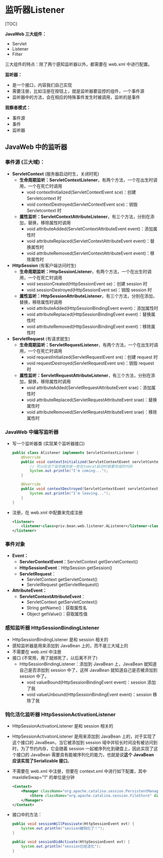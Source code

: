 # 监听器Listener

[TOC]

**JavaWeb 三大组件：**

- Servlet
- Listener
- Filter

三大组件的特点：除了两个感知监听器以外，都需要在 web.xml 中进行配置。

**监听器：**

- 是一个接口，内容我们自己实现
- 需要注册，比如注册在按钮上，就是监听器要监控的组件，一个事件源
- 监听器中的方法，会在相应的特殊事件发生时被调用，监听的是事件

**观察者模式：**

- 事件源
- 事件
- 监听器

## JavaWeb 中的监听器

### 事件源 (三大域)：

- **ServletContext** (服务器启动时生，关闭时死)
    - **生命周期监听：ServletContextListener**，有两个方法，一个在出生时调用，一个在死亡时调用
        - void contextInitialized(ServletContextEvent sce)：创建 Servletcontext 时
        - void contextDestroyed(ServletContextEvent sce)：销毁 Servletcontext 时
    - **属性监听：ServletContextAttributeListener**，有三个方法，分别在添加，替换，移除属性时调用
        - void attributeAdded(ServletContextAttributeEvent event)：添加属性时
        - void attributeReplaced(ServletContextAttributeEvent event)：替换属性时
        - void attributeRemoved(ServletContextAttributeEvent event)：移除属性时
- **HttpSession** (有客户端访问时生)
    - **生命周期监听：HttpSessionListener**，有两个方法，一个在出生时调用，一个在死亡时调用
        - void sessionCreated(HttpSessionEvent se)：创建 session 时
        - void sessionDestroyed(HttpSessionEvent se)：销毁 session 时
    - **属性监听：HttpSessionAttributeListener**，有三个方法，分别在添加，替换，移除属性时调用
        - void attributeAdded(HttpSessionBindingEvent event)：添加属性时
        - void attributeReplaced(HttpSessionBindingEvent event)：替换属性时
        - void attributeRemoved(HttpSessionBindingEvent event)：移除属性时
- **ServletRequest** (有请求就生)
    - **生命周期监听：ServletRequestListener**，有两个方法，一个在出生时调用，一个在死亡时调用
        - void requestInitialized(ServletRequestEvent sre)：创建 request 时
        - void requestDestroyed(ServletRequestEvent sre)：销毁 request 时
    - **属性监听：ServletRequestAttributeListener**，有三个方法，分别在添加，替换，移除属性时调用
        - void attributeAdded(ServletRequestAttributeEvent srae)：添加属性时
        - void attributeReplaced(ServletRequestAttributeEvent srae)：替换属性时
        - void attributeRemoved(ServletRequestAttributeEvent srae)：移除属性时

### JavaWeb 中编写监听器

- 写一个监听器类 (实现某个监听器接口)

    ```java
    public class Alistener implements ServletContextListener {
        @Override
        public void contextInitialized(ServletContextEvent servletContextEvent) {
            // 可以在这个监听器存放一些在tomcat启动时就要完成的代码
            System.out.println("I'm coming...");
        }
 
        @Override
        public void contextDestroyed(ServletContextEvent servletContextEvent) {
            System.out.println("I'm leaving...");
        }
    }
    ```

- 注册，在 web.xml 中配置来完成注册

    ```xml
    <listener>
        <listener-class>priv.bean.web.listener.AListener</listener-class>
    </listener>
    ```

### 事件对象

- **Event：**
    - **ServlerContextEvent**：ServletContext getServletContext()
    - **HttpSessionEvent**：HttpSession getSession()
    - **ServletRequest**：
      - ServletContext getServletContext()
      - ServletRequest getServletRequest()
- **AttributeEvent：**
    - **ServletContextAttributeEvent**：
        - ServletContext getServletContext()
        - String getName()：获取属性名
        - Object getValue()：获取属性值

### 感知监听器 HttpSessionBindingListener

- HttpSessionBindingListener 是和 session 相关的
- 感知监听器是用来添加到 JavaBean 上的，而不是三大域上的
- 不需要在 web.xml 中注册
- 接口 (不常用，用了就绑死了，以后离不开了)
    - HttpSessionBindingListener：添加到 JavaBean 上，JavaBean 就知道自己是否添加到 session 中了，这样 JavaBean 就知道自己是否被添加到 session 中了。
        - void valueBound(HttpSessionBindingEvent event)：session 添加了我
        - void valueUnbound(HttpSessionBindingEvent event)：session 移除了我

### 钝化活化监听器 HttpSessionActivationListener

- HttpSessionActivationListener 是和 session 相关的

- HttpSessionActivationListener 是用来添加到 JavaBean 上的，对于实现了这个接口的 JavaBean，当它被添加到 session 域中并较长时间没有被访问到时，为了节约内存，它会随着 session 一起被序列化到硬盘上，因此实现了这个接口的 JavaBean 需要具有能被序列化的能力，也就是说**这个 JavaBean 应该实现了Serializable 接口**。

- 不需要在 web.xml 中注册，但要在 context.xml 中进行如下配置，其中 maxIdleSwap="1" 的单位是分钟

    ```xml
    <Context>
        <Manager className="org.apache.catalina.session.PersistentManager" maxIdleSwap="1">
            <Store className="org.apache.catalina.session.FileStore" directory="mysession"/>
        </Manager>
    </Context>
    ```

- 接口中的方法：

    ```java
    public void sessionWillPassivate(HttpSessionEvent evt) {
        System.out.println("session被钝化了！");
    }
 
    public void sessionDidActivate(HttpSessionEvent evt) {
        System.out.println("session已经活化");
    }
    ```